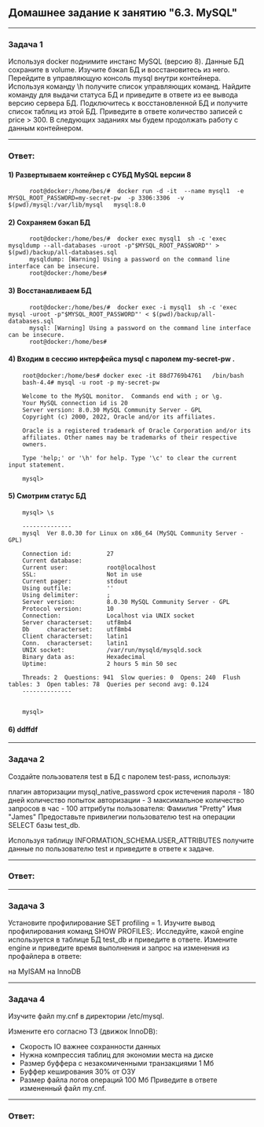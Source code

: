 ## Домашнее задание к занятию "6.3. MySQL"

---
### Задача 1

Используя docker поднимите инстанс MySQL (версию 8). Данные БД сохраните в volume.
Изучите бэкап БД и восстановитесь из него.
Перейдите в управляющую консоль mysql внутри контейнера.
Используя команду \h получите список управляющих команд.
Найдите команду для выдачи статуса БД и приведите в ответе из ее вывода версию сервера БД.
Подключитесь к восстановленной БД и получите список таблиц из этой БД.
Приведите в ответе количество записей с price > 300.
В следующих заданиях мы будем продолжать работу с данным контейнером.

----
### Ответ:

 #### 1) Развертываем контейнер с СУБД MySQL версии 8
     
          root@docker:/home/bes/#  docker run -d -it  --name mysql1  -e MYSQL_ROOT_PASSWORD=my-secret-pw  -p 3306:3306  -v $(pwd)/mysql:/var/lib/mysql   mysql:8.0 

  #### 2) Сохраняем бэкап БД

          root@docker:/home/bes/#  docker exec mysql1  sh -c 'exec mysqldump --all-databases -uroot -p"$MYSQL_ROOT_PASSWORD"' > $(pwd)/backup/all-databases.sql
          mysqldump: [Warning] Using a password on the command line interface can be insecure.
          root@docker:/home/bes#

  #### 3) Восстанавливаем БД

          root@docker:/home/bes/#  docker exec -i mysql1  sh -c 'exec mysql -uroot -p"$MYSQL_ROOT_PASSWORD"' < $(pwd)/backup/all-databases.sql
          mysql: [Warning] Using a password on the command line interface can be insecure.
          root@docker:/home/bes#

  #### 4) Входим в сессию интерфейса  mysql  с паролем  my-secret-pw .

        root@docker:/home/bes# docker exec -it 88d7769b4761   /bin/bash
        bash-4.4# mysql -u root -p my-secret-pw
         
        Welcome to the MySQL monitor.  Commands end with ; or \g.
        Your MySQL connection id is 20
        Server version: 8.0.30 MySQL Community Server - GPL
        Copyright (c) 2000, 2022, Oracle and/or its affiliates.
     
        Oracle is a registered trademark of Oracle Corporation and/or its
        affiliates. Other names may be trademarks of their respective
        owners.
     
        Type 'help;' or '\h' for help. Type '\c' to clear the current input statement.
       
        mysql>

  #### 5) Смотрим статус БД   

        mysql> \s
    
        --------------
        mysql  Ver 8.0.30 for Linux on x86_64 (MySQL Community Server - GPL)
        
        Connection id:          27
        Current database:
        Current user:           root@localhost
        SSL:                    Not in use
        Current pager:          stdout
        Using outfile:          ''
        Using delimiter:        ;
        Server version:         8.0.30 MySQL Community Server - GPL
        Protocol version:       10
        Connection:             Localhost via UNIX socket
        Server characterset:    utf8mb4
        Db     characterset:    utf8mb4
        Client characterset:    latin1
        Conn.  characterset:    latin1
        UNIX socket:            /var/run/mysqld/mysqld.sock
        Binary data as:         Hexadecimal
        Uptime:                 2 hours 5 min 50 sec
        
        Threads: 2  Questions: 941  Slow queries: 0  Opens: 240  Flush tables: 3  Open tables: 78  Queries per second avg: 0.124
        --------------
    
         
        mysql>

  #### 6) ddffdf 
      


---
### Задача 2
Создайте пользователя test в БД c паролем test-pass, используя:

плагин авторизации mysql_native_password
срок истечения пароля - 180 дней
количество попыток авторизации - 3
максимальное количество запросов в час - 100
аттрибуты пользователя:
Фамилия "Pretty"
Имя "James"
Предоставьте привилегии пользователю test на операции SELECT базы test_db.

Используя таблицу INFORMATION_SCHEMA.USER_ATTRIBUTES получите данные по пользователю test и приведите в ответе к задаче.

----
### Ответ:



---
### Задача 3
Установите профилирование SET profiling = 1. Изучите вывод профилирования команд SHOW PROFILES;.
Исследуйте, какой engine используется в таблице БД test_db и приведите в ответе.
Измените engine и приведите время выполнения и запрос на изменения из профайлера в ответе:

на MyISAM
на InnoDB


---
### Задача 4
Изучите файл my.cnf в директории /etc/mysql.

Измените его согласно ТЗ (движок InnoDB):
- Скорость IO важнее сохранности данных
- Нужна компрессия таблиц для экономии места на диске
- Размер буффера с незакомиченными транзакциями 1 Мб
- Буффер кеширования 30% от ОЗУ
- Размер файла логов операций 100 Мб
 Приведите в ответе измененный файл my.cnf.

----
### Ответ:

